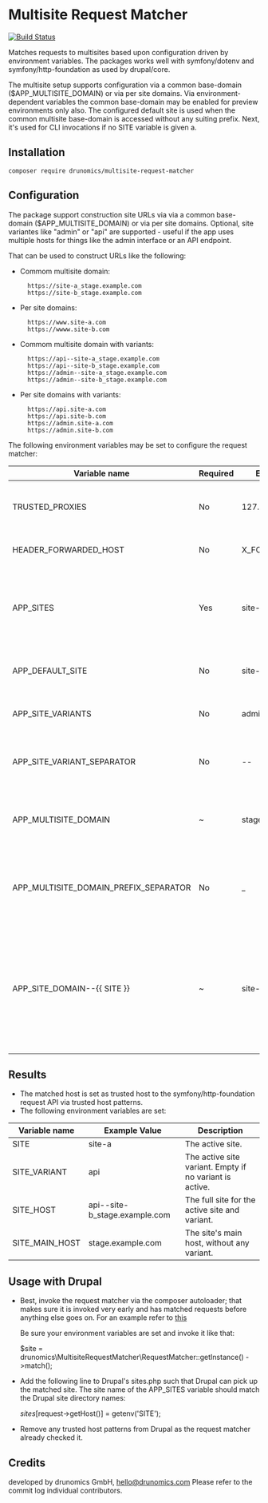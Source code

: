 # Multisite Request Matcher

[![Build Status](https://travis-ci.com/drunomics/multisite-request-matcher.svg?branch=1.x)](https://travis-ci.com/drunomics/multisite-request-matcher)

Matches requests to multisites based upon configuration driven by environment variables.
The packages works well with symfony/dotenv and symfony/http-foundation as used by drupal/core.

The multisite setup supports configuration via a common base-domain ($APP_MULTISITE_DOMAIN) or via
per site domains. Via environment-dependent variables the common base-domain may be enabled for preview
environments only also. The configured default site is used when the common multisite base-domain is accessed without
any suiting prefix. Next, it's used for CLI invocations if no SITE variable is given a.

## Installation

    composer require drunomics/multisite-request-matcher

## Configuration

The package support construction site URLs via via a common base-domain ($APP_MULTISITE_DOMAIN) or via per site domains.
Optional, site variantes like "admin" or "api" are supported - useful if the app uses multiple hosts for things like the
admin interface or an API endpoint.

That can be used to construct URLs like the following:

- Commom multisite domain:

        https://site-a_stage.example.com
        https://site-b_stage.example.com

- Per site domains:

        https://www.site-a.com
        https://wwww.site-b.com

- Commom multisite domain with variants:

        https://api--site-a_stage.example.com
        https://api--site-b_stage.example.com
        https://admin--site-a_stage.example.com
        https://admin--site-b_stage.example.com

- Per site domains with variants:

        https://api.site-a.com
        https://api.site-b.com
        https://admin.site-a.com
        https://admin.site-b.com


The following environment variables may be set to configure the request matcher:

| Variable name | Required | Example Value | Description |
| ------------- | -------- | ------------- | ------------|
| TRUSTED_PROXIES | No |  127.0.0.1 | A list of IP addresses or subnets, separated by space. |
| HEADER_FORWARDED_HOST | No | X_FORWARDED_HOST | A non-standard value for the host header. | 
| APP_SITES | Yes | site-a site-b | The list of site names, separated by space. May contain lowercase characters and dashes only. |
| APP_DEFAULT_SITE | No | site-a | The default site to set. If not set, the first set will be set by default. |
| APP_SITE_VARIANTS| No | admin api | An optional list of variants; i.e. variants of the same site.|
| APP_SITE_VARIANT_SEPARATOR | No | -- | The separator between the variant name and the host, defaults to "--". |
| APP_MULTISITE_DOMAIN | ~ | stage.codebase.dev | A common base domain for all sites. Required when multisite base domains should be used. |
| APP_MULTISITE_DOMAIN_PREFIX_SEPARATOR | No | _ | The separator between the site name and the common multisite base domain. Defaults to '_'. |
| APP_SITE_DOMAIN--{{ SITE }} | ~ | site-a.com | The per-site domain - required when per-site domains should be used. One variable per site must be provided, e.g. for site-a the variable name would be `APP_SITE_DOMAIN--site-a` |

## Results

- The matched host is set as trusted host to the symfony/http-foundation request API via trusted host patterns.
- The following environment variables are set:

| Variable name | Example Value | Description |
| ------------- | ------------- | ----------- |
| SITE | site-a | The active site. |
| SITE_VARIANT | api | The active site variant. Empty if no variant is active.|
| SITE_HOST | api--site-b_stage.example.com | The full site for the active site and variant. |
| SITE_MAIN_HOST | stage.example.com | The site's main host, without any variant. |

## Usage with Drupal

* Best, invoke the request matcher via the composer autoloader; that makes sure it is invoked very early and has matched
  requests before anything else goes on. For an example refer to [this](https://github.com/drunomics/drupal-project/blob/4.x/composer.json#L58)
  
  Be sure your environment variables are set and invoke it like that:
  
    
    $site = drunomics\MultisiteRequestMatcher\RequestMatcher::getInstance()
      ->match();
  
* Add the following line to Drupal's sites.php such that Drupal can pick up the matched site. The site name of the
  APP_SITES variable should match the Drupal site directory names:


    $sites[$request->getHost()] = getenv('SITE');

* Remove any trusted host patterns from Drupal as the request matcher already checked it.

## Credits
 
  developed by drunomics GmbH, hello@drunomics.com
  Please refer to the commit log individual contributors. 
